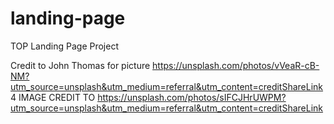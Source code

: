# landing-page
TOP Landing Page Project

Credit to John Thomas for picture https://unsplash.com/photos/vVeaR-cB-NM?utm_source=unsplash&utm_medium=referral&utm_content=creditShareLink
4 IMAGE CREDIT TO https://unsplash.com/photos/sIFCJHrUWPM?utm_source=unsplash&utm_medium=referral&utm_content=creditShareLink